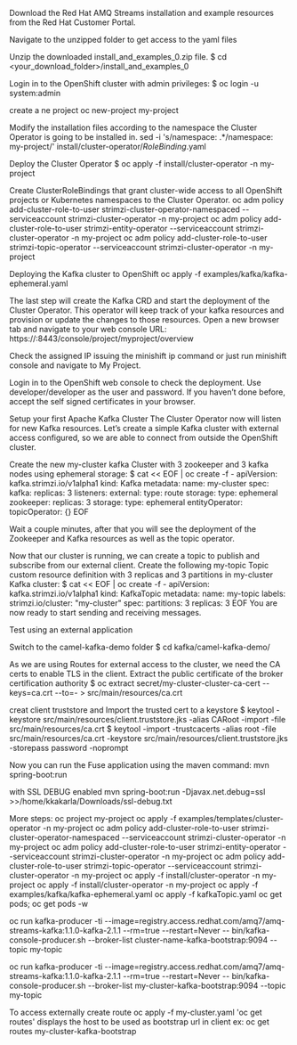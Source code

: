 Download the Red Hat AMQ Streams installation and example resources from the Red Hat Customer Portal.

Navigate to the unzipped folder to get access to the yaml files

Unzip the downloaded install_and_examples_0.zip file.
$ cd <your_download_folder>/install_and_examples_0

Login in to the OpenShift cluster with admin privileges:
$ oc login -u system:admin

create a ne project
oc new-project my-project

Modify the installation files according to the namespace the Cluster Operator is going to be installed in.
sed -i 's/namespace: .*/namespace: my-project/' install/cluster-operator/*RoleBinding*.yaml

Deploy the Cluster Operator
$ oc apply -f install/cluster-operator -n my-project

Create ClusterRoleBindings that grant cluster-wide access to all OpenShift projects or Kubernetes namespaces to the Cluster Operator.
oc adm policy add-cluster-role-to-user strimzi-cluster-operator-namespaced --serviceaccount strimzi-cluster-operator -n my-project
oc adm policy add-cluster-role-to-user strimzi-entity-operator --serviceaccount strimzi-cluster-operator -n my-project
oc adm policy add-cluster-role-to-user strimzi-topic-operator --serviceaccount strimzi-cluster-operator -n my-project

Deploying the Kafka cluster to OpenShift
oc apply -f examples/kafka/kafka-ephemeral.yaml


The last step will create the Kafka CRD and start the deployment of the Cluster Operator. This operator will keep track of your kafka resources and provision or update the changes to those resources. Open a new browser tab and navigate to your web console URL:
https://<your-ip>:8443/console/project/myproject/overview

Check the assigned IP issuing the minishift ip command or just run  minishift console and navigate to My Project.

Login in to the OpenShift web console to check the deployment. Use developer/developer as the user and password. If you haven’t done before, accept the self signed certificates in your browser.

Setup your first Apache Kafka Cluster
The Cluster Operator now will listen for new Kafka resources. Let’s create a simple Kafka cluster with external access configured, so we are able to connect from outside the OpenShift cluster.

Create the new my-cluster kafka Cluster with 3 zookeeper and 3 kafka nodes using ephemeral storage:
$ cat << EOF | oc create -f -
apiVersion: kafka.strimzi.io/v1alpha1
kind: Kafka
metadata: 
 name: my-cluster
spec:
 kafka:
   replicas: 3
   listeners:
     external:
       type: route
   storage:
     type: ephemeral
 zookeeper:
   replicas: 3
   storage:
     type: ephemeral
 entityOperator:
   topicOperator: {}
EOF

Wait a couple minutes, after that you will see the deployment of the Zookeeper and Kafka resources as well as the topic operator.

Now that our cluster is running, we can create a topic to publish and subscribe from our external client. Create the following my-topic Topic custom resource definition with 3 replicas and 3 partitions in my-cluster Kafka cluster:
$ cat << EOF | oc create -f -
apiVersion: kafka.strimzi.io/v1alpha1
kind: KafkaTopic
metadata:
 name: my-topic
 labels:
   strimzi.io/cluster: "my-cluster"
spec:
 partitions: 3
 replicas: 3
EOF
You are now ready to start sending and receiving messages.

Test using an external application

Switch to the camel-kafka-demo folder
$ cd kafka/camel-kafka-demo/

As we are using Routes for external access to the cluster, we need the CA certs to enable TLS in the client. Extract the public certificate of the broker certification authority
$ oc extract secret/my-cluster-cluster-ca-cert --keys=ca.crt --to=- > src/main/resources/ca.crt

creat client truststore and Import the trusted cert to a keystore
$ keytool -keystore src/main/resources/client.truststore.jks -alias CARoot -import -file src/main/resources/ca.crt
$ keytool -import -trustcacerts -alias root -file src/main/resources/ca.crt -keystore src/main/resources/client.truststore.jks -storepass password -noprompt


Now you can run the Fuse application using the maven command:
mvn spring-boot:run

with SSL DEBUG enabled 
mvn  spring-boot:run -Djavax.net.debug=ssl  >>/home/kkakarla/Downloads/ssl-debug.txt


<!--$ mvn -Drun.jvmArguments="-Dbootstrap.server=`oc get routes my-cluster-kafka-bootstrap -o=jsonpath='{.status.ingress[0].host}{"\n"}'`:443" clean package spring-boot:run -->


More steps:
 oc project my-project
 oc apply -f examples/templates/cluster-operator -n my-project
 oc adm policy add-cluster-role-to-user strimzi-cluster-operator-namespaced --serviceaccount strimzi-cluster-operator -n my-project
 oc adm policy add-cluster-role-to-user strimzi-entity-operator --serviceaccount strimzi-cluster-operator -n my-project
 oc adm policy add-cluster-role-to-user strimzi-topic-operator --serviceaccount strimzi-cluster-operator -n my-project
 oc apply -f install/cluster-operator -n my-project
 oc apply -f install/cluster-operator -n my-project
 oc apply -f examples/kafka/kafka-ephemeral.yaml
 oc apply -f kafkaTopic.yaml
 oc get pods;
 oc get pods -w


 oc run kafka-producer -ti --image=registry.access.redhat.com/amq7/amq-streams-kafka:1.1.0-kafka-2.1.1 --rm=true --restart=Never -- bin/kafka-console-producer.sh --broker-list cluster-name-kafka-bootstrap:9094 --topic my-topic

 oc run kafka-producer -ti --image=registry.access.redhat.com/amq7/amq-streams-kafka:1.1.0-kafka-2.1.1 --rm=true --restart=Never -- bin/kafka-console-producer.sh --broker-list my-cluster-kafka-bootstrap:9094 --topic my-topic

To access externally create route
oc apply -f my-cluster.yaml
'oc get routes' displays the host to be used as bootstrap url in client
ex: oc get routes my-cluster-kafka-bootstrap 





